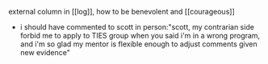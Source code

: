 external column in [[log]],  how to be benevolent and [[courageous]] 
- i should have commented to scott in person:"scott, my contrarian side forbid me to  apply to TIES group when you said i'm in a wrong program, and i'm so glad my mentor is flexible enough to adjust comments given new evidence" 

